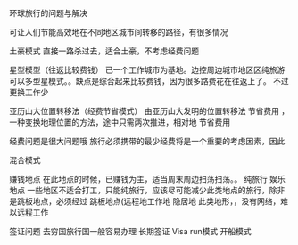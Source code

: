 环球旅行的问题与解决


可让人们节能高效地在不同地区城市间转移的路径，有很多情况


土豪模式
直接一路杀过去，适合土豪，不考虑经费问题

星型模型（往返比较费钱）
已一个工作城市为基地。边控周边城市地区区纯旅游
可以多型星模式。。缺点是综合起来比较费钱，因为很多路费花在往返上了。
不过更换工作少

亚历山大位置转移法（经费节省模式）
由亚历山大发明的位置转移法 节省费用
，一种变换地理位置的方法，途中只需两次推进，相对地 节省费用

经费问题是很大问题哦
旅行必须携带的最少经费将是一个重要的考虑因素，因此

混合模式


赚钱地点
在此地点的时候，已赚钱为主，适当周末周边扫荡扫荡。。
纯旅行 娱乐地点
一些地区不适合打工，只能纯旅行，应该尽可能减少此类地点的旅行，除非是跳板地点，必须经过
跳板地点(远程地工作地
隐居地
此类地形，，没有网络，难以远程工作





签证问题
去穷国旅行国一般容易办理 长期签证
Visa run模式
开船模式


